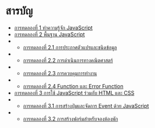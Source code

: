 # สารบัญ
- [การทดลองที่ 1 ทำความรู้จัก JavaScript](./javascript-workshop.md#การทดลองที่-1-ทำความรู้จักกับ-JavaScript)
- [การทดลองที่ 2 พื้นฐาน JavaScript](./javascript-workshop.md#การทดลองที่-2-พื้นฐาน-JavaScript)
- - [การทดลองที่ 2.1 การประกาศตัวแปรและชนิดข้อมูล](./javascript-workshop.md##การทดลองที่-2.1-การประกาศตัวแปรและชนิดข้อมูล)
- - [การทดลองที่ 2.2 การดำเนินการทางคณิตศาสตร์](./javascript-workshop.md##การทดลองที่-2.2-การดำเนินการทางคณิตศาสตร์)
- - [การทดลองที่ 2.3 การควบคุมการทำงาน](./javascript-workshop.md##การทดลองที่-2.3-การคุมคุมการทำงาน)
- - [การทดลองที่ 2.4 Function และ Error Function](./javascript-workshop.md##การทดลองที่-2.4-Function-และ-Arrow-Function)
- [การทดลองที่ 3 การใช้ JavaScript ร่วมกับ HTML และ CSS](./javascript-workshop.md#การทดลองที่-3-การใช้-JavaScript-ร่วมกับ-HTML-และ-CSS)
- - [การทดลองที่ 3.1 การสร้างปุ่มและจัดการ Event ด้วย JavaScript](./javascript-workshop.md##การทดลองที่-3.1-การสร้างปุ่มและจัดการ-Event-ด้วย-JavaScript)
- - [การทดลองที่ 3.2 การสร้างฟอร์มสำหรับจองห้องพัก](./javascript-workshop.md##การทดลองที่-3.2-การสร้างฟอร์มสำหรับจองห้องพัก)
